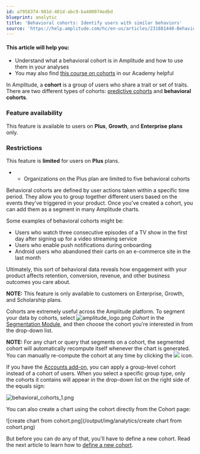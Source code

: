 ```yaml
---
id: a7958374-901d-401d-abc9-ba400074edbd
blueprint: analytic
title: 'Behavioral cohorts: Identify users with similar behaviors'
source: 'https://help.amplitude.com/hc/en-us/articles/231881448-Behavioral-cohorts-Identify-users-with-similar-behaviors'
---
```

#### This article will help you:

* Understand what a behavioral cohort is in Amplitude and how to use them in your analyses
* You may also find [this course on cohorts](https://academy.amplitude.com/create-user-groups-with-behavioral-cohorts) in our Academy helpful

In Amplitude, a **cohort** is a group of users who share a trait or set of traits. There are two different types of cohorts: [predictive cohorts](/cdp/audiences/predictions) and **behavioral cohorts**. 

### Feature availability

This feature is available to users on **Plus**, **Growth**, and **Enterprise** **plans** only.

### Restrictions

This feature is **limited** for users on **Plus** plans. 

* * Organizations on the Plus plan are limited to five behavioral cohorts

Behavioral cohorts are defined by user actions taken within a specific time period. They allow you to group together different users based on the events they've triggered in your product. Once you've created a cohort, you can add them as a segment in many Amplitude charts.

Some examples of behavioral cohorts might be:

* Users who watch three consecutive episodes of a TV show in the first day after signing up for a video streaming service
* Users who enable push notifications during onboarding
* Android users who abandoned their carts on an e-commerce site in the last month

Ultimately, this sort of behavioral data reveals how engagement with your product affects retention, conversion, revenue, and other business outcomes you care about.

**NOTE:** This feature is only available to customers on Enterprise, Growth, and Scholarship plans.

Cohorts are extremely useful across the Amplitude platform. To segment your data by cohorts, select ![amplitude_logo.png](/output/img/analytics/amplitude_logo.png) *Cohort* in the [Segmentation Module](/analytics/charts/build-charts-add-user-segments), and then choose the cohort you're interested in from the drop-down list.

**NOTE:** For any chart or query that segments on a cohort, the segmented cohort will automatically recompute itself whenever the chart is generated. You can manually re-compute the cohort at any time by clicking the ![](/output/img/analytics/f5JYhkG8frWzTDmf1NluKOmkwL4lqerqJCkOvZZINl9E1_3QZC5CG9bGhiSe-HUn_JileBCH8xpndmP_ZQJ0Hg_h6Ruqa4yKTaMolspuKOQmh2sJZdPckzRmrbRDIInjp5KB0LIq20W_Q0nNHGAlZPM) icon.

If you have the [Accounts add-on](/analytics/account-level-reporting), you can apply a group-level cohort instead of a cohort of users. When you select a specific group type, only the cohorts it contains will appear in the drop-down list on the right side of the equals sign:

![behavioral_cohorts_1.png](/output/img/analytics/behavioral_cohorts_1.png)

You can also create a chart using the cohort directly from the Cohort page:

![create chart from cohort.png](/output/img/analytics/create chart from cohort.png)

But before you can do any of that, you'll have to define a new cohort. Read the next article to learn how to [define a new cohort](/analytics/define-cohort). 
